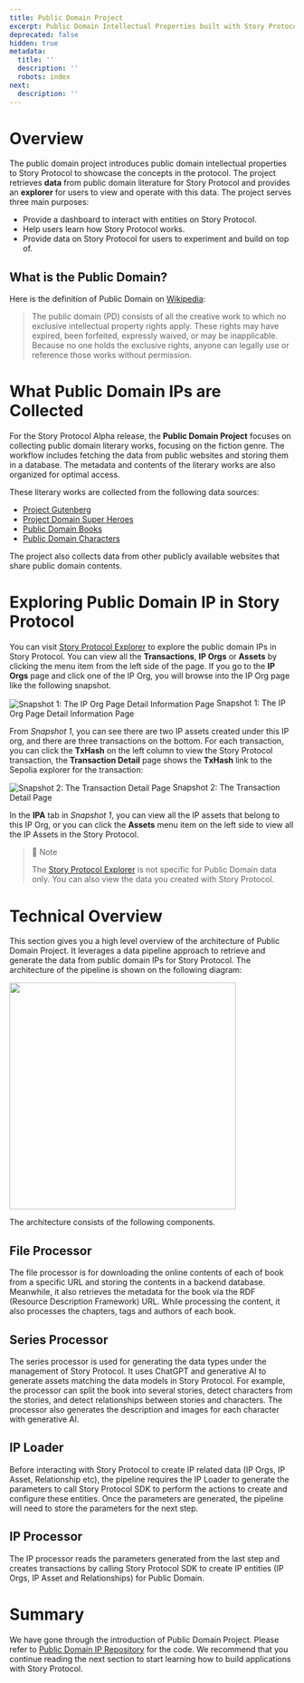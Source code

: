 ```yaml
---
title: Public Domain Project
excerpt: Public Domain Intellectual Properties built with Story Protocol
deprecated: false
hidden: true
metadata:
  title: ''
  description: ''
  robots: index
next:
  description: ''
---
```

# Overview

The public domain project introduces public domain intellectual properties to Story Protocol to showcase the concepts in the protocol. The project retrieves **data** from public domain literature for Story Protocol and provides an **explorer** for users to view and operate with this data. The project serves three main purposes:

* Provide a dashboard to interact with entities on Story Protocol. 
* Help users learn how Story Protocol works.
* Provide data on Story Protocol for users to experiment and build on top of.

## What is the Public Domain?

Here is the definition of Public Domain on [Wikipedia](https://en.wikipedia.org/wiki/Public_domain):

> The public domain (PD) consists of all the creative work to which no exclusive intellectual property rights apply. These rights may have expired, been forfeited, expressly waived, or may be inapplicable. Because no one holds the exclusive rights, anyone can legally use or reference those works without permission.

# What Public Domain IPs are Collected

For the Story Protocol Alpha release, the **Public Domain Project** focuses on collecting public domain literary works, focusing on the fiction genre. The workflow includes fetching the data from public websites and storing them in a database. The metadata and contents of the literary works are also organized for optimal access. 

These literary works are collected from the following data sources:

* [Project Gutenberg](https://www.gutenberg.org/)
* [Project Domain Super Heroes](https://pdsh.fandom.com/wiki/Category:Comic_Book_Characters)
* [Public Domain Books](https://www.epubor.com/best-sites-for-public-domain-books.html)
* [Public Domain Characters](https://pdsh.fandom.com/wiki/Category:Comic_Book_Characters)

The project also collects data from other publicly available websites that share public domain contents.

# Exploring Public Domain IP in Story Protocol

You can visit [Story Protocol Explorer](https://sp-explorer.vercel.app/) to explore the public domain IPs in Story Protocol. You can view all the **Transactions**, **IP Orgs** or **Assets** by clicking the menu item from the left side of the page. If you go to the **IP Orgs** page and click one of the IP Org, you will browse into the IP Org page like the following snapshot.

<Image alt="Snapshot 1: The IP Org Page Detail Information Page" align="center" src="https://files.readme.io/afe5b79-Screen_Shot_2023-12-04_at_10.45.54_AM.png">
  Snapshot 1: The IP Org Page Detail Information Page
</Image>

From *Snapshot 1*, you can see there are two IP assets created under this IP org, and there are three transactions on the bottom. For each transaction, you can click the **TxHash** on the left column to view the Story Protocol transaction, the **Transaction Detail** page shows the **TxHash** link to the Sepolia explorer for the transaction:

<Image alt="Snapshot 2: The Transaction Detail Page" align="center" src="https://files.readme.io/aeb6ffb-Screen_Shot_2023-12-04_at_11.58.08_AM.png">
  Snapshot 2: The Transaction Detail Page
</Image>

In the **IPA** tab in *Snapshot 1*, you can view all the IP assets that belong to this IP Org, or you can click the **Assets** menu item on the left side to view all the IP Assets in the Story Protocol.

> 📘 Note
>
> The [Story Protocol Explorer](https://sp-explorer.vercel.app/) is not specific for Public Domain data only. You can also view the data you created with Story Protocol.

# Technical Overview

This section gives you a high level overview of the architecture of Public Domain Project. It leverages a data pipeline approach to retrieve and generate the data from public domain IPs for Story Protocol. The architecture of the pipeline is shown on the following diagram:

<Image align="center" width="400px" src="https://files.readme.io/a14e94e-PublicDomain.drawio.png" />

The architecture consists of the following components.

## File Processor

The file processor is for downloading the online contents of each of book from a specific URL and storing the contents in a backend database. Meanwhile, it also retrieves the metadata for the book via the RDF (Resource Description Framework) URL. While processing the content, it also processes the chapters, tags and authors of each book.

## Series Processor

The series processor is used for generating the data types under the management of Story Protocol. It uses ChatGPT and generative AI to generate assets matching the data models in Story Protocol. For example, the processor can split the book into several stories, detect characters from the stories, and detect relationships between stories and characters. The processor also generates the description and images for each character with generative AI.

## IP Loader

Before interacting with Story Protocol to create IP related data (IP Orgs, IP Asset, Relationship etc), the pipeline requires the IP Loader to generate the parameters to call Story Protocol SDK to perform the actions to create and configure these entities. Once the parameters are generated, the pipeline will need to store the parameters for the next step.

## IP Processor

The IP processor reads the parameters generated from the last step and creates transactions by calling Story Protocol SDK to create IP entities (IP Orgs, IP Asset and Relationships) for Public Domain. 

# Summary

We have gone through the introduction of Public Domain Project. Please refer to [Public Domain IP Repository](https://github.com/storyprotocol/public-domain-ip) for the code. We recommend that you continue reading the next section to start learning how to build applications with Story Protocol.
